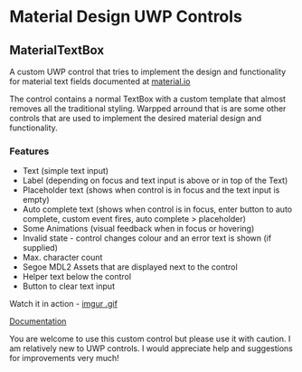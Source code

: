 # Material Design UWP Controls
## MaterialTextBox
A custom UWP control that tries to implement the design and functionality for material text fields documented at [material.io](https://material.io)

The control contains a normal TextBox with a custom template that almost removes all the traditional styling. Warpped arround that is are some other controls that are used to implement the desired material design and functionality.

### Features

- Text (simple text input)
- Label (depending on focus and text input is above or in top of the Text)
- Placeholder text (shows when control is in focus and the text input is empty)
- Auto complete text (shows when control is in focus, enter button to auto complete, custom event fires, auto complete > placeholder)
- Some Animations (visual feedback when in focus or hovering)
- Invalid state - control changes colour and an error text is shown (if supplied)
- Max. character count
- Segoe MDL2 Assets that are displayed next to the control
- Helper text below the control
- Button to clear text input

Watch it in action - [imgur .gif](http://imgur.com/a/W20gm)


[Documentation](https://github.com/SteffenViebrock/UWPMaterialControls/wiki/MaterialTextBox-Documentation)

You are welcome to use this custom control but please use it with caution. I am relatively new to UWP controls. I would appreciate help and suggestions for improvements very much!
